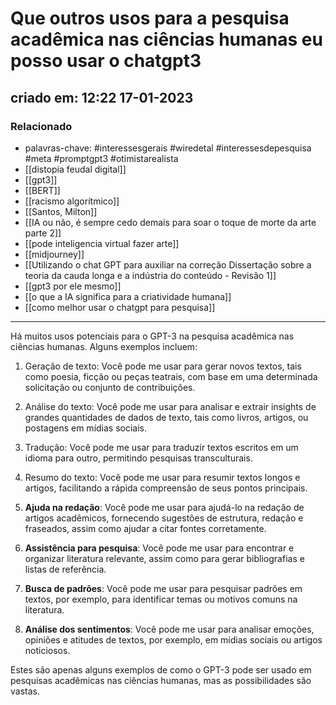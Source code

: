 # Que outros usos para a pesquisa acadêmica nas ciências humanas eu posso usar o chatgpt3
## criado em: 12:22 17-01-2023

### Relacionado
- palavras-chave: #interessesgerais  #wiredetal  #interessesdepesquisa #meta #promptgpt3  #otimistarealista 
- [[distopia feudal digital]]
- [[gpt3]]
- [[BERT]]
- [[racismo algorítmico]]
- [[Santos, Milton]]
- [[IA ou não, é sempre cedo demais para soar o toque de morte da arte parte 2]]
- [[pode inteligencia virtual fazer arte]]
- [[midjourney]]
- [[Utilizando o chat GPT para auxiliar na correção Dissertação sobre a teoria da cauda longa e a indústria do conteúdo - Revisão 1]]
- [[gpt3 por ele mesmo]]
- [[o que a IA significa para a criatividade humana]]
- [[como melhor usar o chatgpt para pesquisa]]
---
Há muitos usos potenciais para o GPT-3 na pesquisa acadêmica nas ciências humanas. Alguns exemplos incluem:

1.  Geração de texto: Você pode me usar para gerar novos textos, tais como poesia, ficção ou peças teatrais, com base em uma determinada solicitação ou conjunto de contribuições.
    
2.  Análise do texto: Você pode me usar para analisar e extrair insights de grandes quantidades de dados de texto, tais como livros, artigos, ou postagens em mídias sociais.
    
3.  Tradução: Você pode me usar para traduzir textos escritos em um idioma para outro, permitindo pesquisas transculturais.
    
4.  Resumo do texto: Você pode me usar para resumir textos longos e artigos, facilitando a rápida compreensão de seus pontos principais.
    
5.  **Ajuda na redação**: Você pode me usar para ajudá-lo na redação de artigos acadêmicos, fornecendo sugestões de estrutura, redação e fraseados, assim como ajudar a citar fontes corretamente.
    
6.  **Assistência para pesquisa**: Você pode me usar para encontrar e organizar literatura relevante, assim como para gerar bibliografias e listas de referência.
    
7.  **Busca de padrões**: Você pode me usar para pesquisar padrões em textos, por exemplo, para identificar temas ou motivos comuns na literatura.
    
8.  **Análise dos sentimentos**: Você pode me usar para analisar emoções, opiniões e atitudes de textos, por exemplo, em mídias sociais ou artigos noticiosos.
    

Estes são apenas alguns exemplos de como o GPT-3 pode ser usado em pesquisas acadêmicas nas ciências humanas, mas as possibilidades são vastas.